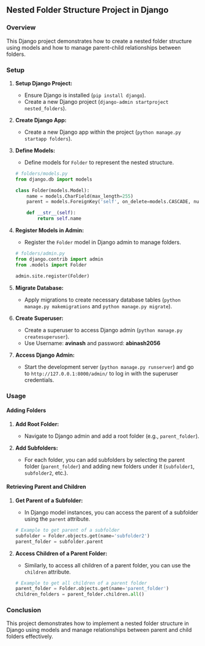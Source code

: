 ## Nested Folder Structure Project in Django

### Overview

This Django project demonstrates how to create a nested folder structure using models and how to manage parent-child relationships between folders.

### Setup

1. **Setup Django Project:**
   - Ensure Django is installed (`pip install django`).
   - Create a new Django project (`django-admin startproject nested_folders`).

2. **Create Django App:**
   - Create a new Django app within the project (`python manage.py startapp folders`).

3. **Define Models:**
   - Define models for `Folder` to represent the nested structure.

   ```python
   # folders/models.py
   from django.db import models

   class Folder(models.Model):
       name = models.CharField(max_length=255)
       parent = models.ForeignKey('self', on_delete=models.CASCADE, null=True, blank=True, related_name='children')

       def __str__(self):
           return self.name
   ```

4. **Register Models in Admin:**
   - Register the `Folder` model in Django admin to manage folders.

   ```python
   # folders/admin.py
   from django.contrib import admin
   from .models import Folder

   admin.site.register(Folder)
   ```

5. **Migrate Database:**
   - Apply migrations to create necessary database tables (`python manage.py makemigrations` and `python manage.py migrate`).

6. **Create Superuser:**
   - Create a superuser to access Django admin (`python manage.py createsuperuser`).
   - Use Username: **avinash** and password: **abinash2056**

7. **Access Django Admin:**
   - Start the development server (`python manage.py runserver`) and go to `http://127.0.0.1:8000/admin/` to log in with the superuser credentials.

### Usage

#### Adding Folders

1. **Add Root Folder:**
   - Navigate to Django admin and add a root folder (e.g., `parent_folder`).

2. **Add Subfolders:**
   - For each folder, you can add subfolders by selecting the parent folder (`parent_folder`) and adding new folders under it (`subfolder1`, `subfolder2`, etc.).

#### Retrieving Parent and Children

1. **Get Parent of a Subfolder:**
   - In Django model instances, you can access the parent of a subfolder using the `parent` attribute.

   ```python
   # Example to get parent of a subfolder
   subfolder = Folder.objects.get(name='subfolder2')
   parent_folder = subfolder.parent
   ```

2. **Access Children of a Parent Folder:**
   - Similarly, to access all children of a parent folder, you can use the `children` attribute.

   ```python
   # Example to get all children of a parent folder
   parent_folder = Folder.objects.get(name='parent_folder')
   children_folders = parent_folder.children.all()
   ```

### Conclusion

This project demonstrates how to implement a nested folder structure in Django using models and manage relationships between parent and child folders effectively.
